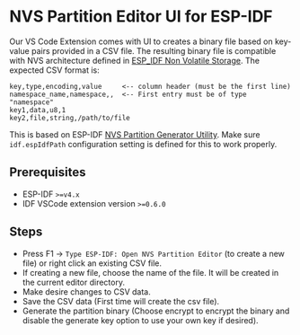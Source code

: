 # NVS Partition Editor UI for ESP-IDF

Our VS Code Extension comes with UI to creates a binary file based on key-value pairs provided in a CSV file. The resulting binary file is compatible with NVS architecture defined in [ESP_IDF Non Volatile Storage](https://docs.espressif.com/projects/esp-idf/en/latest/esp32/api-reference/storage/nvs_flash.html). The expected CSV format is:

```
key,type,encoding,value     <-- column header (must be the first line)
namespace_name,namespace,,  <-- First entry must be of type "namespace"
key1,data,u8,1
key2,file,string,/path/to/file
```

This is based on ESP-IDF [NVS Partition Generator Utility](https://docs.espressif.com/projects/esp-idf/en/latest/esp32/api-reference/storage/nvs_partition_gen.html). Make sure `idf.espIdfPath` configuration setting is defined for this to work properly.

## Prerequisites

- ESP-IDF `>=v4.x`
- IDF VSCode extension version `>=0.6.0`

## Steps

- Press F1 -> `Type ESP-IDF: Open NVS Partition Editor` (to create a new file) or right click an existing CSV file.
- If creating a new file, choose the name of the file. It will be created in the current editor directory.
- Make desire changes to CSV data.
- Save the CSV data (First time will create the csv file).
- Generate the partition binary (Choose encrypt to encrypt the binary and disable the generate key option to use your own key if desired).
